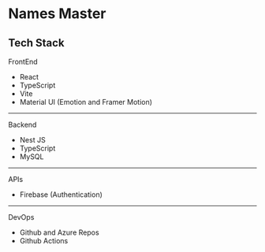 # Names Master
Tech Stack
---
FrontEnd
  - React
  - TypeScript
  - Vite
  - Material UI (Emotion and Framer Motion)
---
Backend
  - Nest JS
  - TypeScript
  - MySQL
---
APIs
  - Firebase (Authentication)
---
DevOps
  - Github and Azure Repos
  - Github Actions

